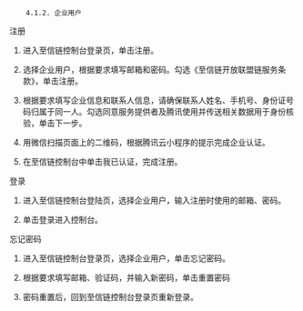 		4.1.2. 企业用户
注册
1. 进入至信链控制台登录页，单击注册。

2. 选择企业用户，根据要求填写邮箱和密码。勾选《至信链开放联盟链服务条款》，单击注册。
3. 根据要求填写企业信息和联系人信息，请确保联系人姓名、手机号、身份证号码归属于同一人。勾选同意服务提供者及腾讯使用并传送相关数据用于身份核验，单击下一步。

4. 用微信扫描页面上的二维码，根据腾讯云小程序的提示完成企业认证。
5. 在至信链控制台中单击我已认证，完成注册。

登录
1. 进入至信链控制台登陆页，选择企业用户，输入注册时使用的邮箱、密码。

2. 单击登录进入控制台。

忘记密码
1. 进入至信链控制台登录页，选择企业用户，单击忘记密码。

2. 根据要求填写邮箱、验证码，并输入新密码，单击重置密码
3. 密码重置后，回到至信链控制台登录页重新登录。
